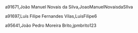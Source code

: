 a91671,João Manuel Novais da Silva,JoaoManuelNovaisdaSIlva 

a91697,Luís Filipe Fernandes Vilas,LuisFilipe6 

a95641,João Pedro Moreira Brito,jpmbrito123 

